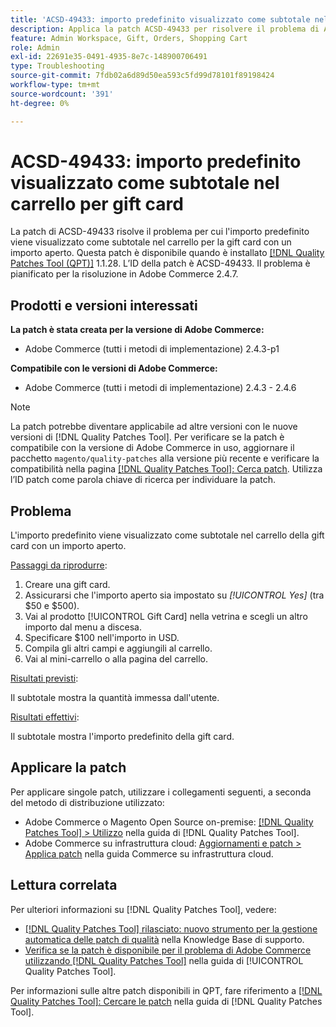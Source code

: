 ```yaml
---
title: 'ACSD-49433: importo predefinito visualizzato come subtotale nel carrello per gift card"'
description: Applica la patch ACSD-49433 per risolvere il problema di Adobe Commerce, in cui l’importo predefinito viene visualizzato come subtotale nel carrello per la gift card con un importo aperto.
feature: Admin Workspace, Gift, Orders, Shopping Cart
role: Admin
exl-id: 22691e35-0491-4935-8e7c-148900706491
type: Troubleshooting
source-git-commit: 7fdb02a6d89d50ea593c5fd99d78101f89198424
workflow-type: tm+mt
source-wordcount: '391'
ht-degree: 0%

---
```


# ACSD-49433: importo predefinito visualizzato come subtotale nel carrello per gift card

La patch di ACSD-49433 risolve il problema per cui l&#39;importo predefinito viene visualizzato come subtotale nel carrello per la gift card con un importo aperto. Questa patch è disponibile quando è installato [[!DNL Quality Patches Tool (QPT)]](https://experienceleague.adobe.com/en/docs/commerce-operations/tools/quality-patches-tool/quality-patches-tool-to-self-serve-quality-patches) 1.1.28. L’ID della patch è ACSD-49433. Il problema è pianificato per la risoluzione in Adobe Commerce 2.4.7.

## Prodotti e versioni interessati

**La patch è stata creata per la versione di Adobe Commerce:**

* Adobe Commerce (tutti i metodi di implementazione) 2.4.3-p1

**Compatibile con le versioni di Adobe Commerce:**

* Adobe Commerce (tutti i metodi di implementazione) 2.4.3 - 2.4.6

>[!NOTE]
>
>La patch potrebbe diventare applicabile ad altre versioni con le nuove versioni di [!DNL Quality Patches Tool]. Per verificare se la patch è compatibile con la versione di Adobe Commerce in uso, aggiornare il pacchetto `magento/quality-patches` alla versione più recente e verificare la compatibilità nella pagina [[!DNL Quality Patches Tool]: Cerca patch](https://experienceleague.adobe.com/tools/commerce-quality-patches/index.html). Utilizza l’ID patch come parola chiave di ricerca per individuare la patch.

## Problema

L&#39;importo predefinito viene visualizzato come subtotale nel carrello della gift card con un importo aperto.

<u>Passaggi da riprodurre</u>:

1. Creare una gift card.
1. Assicurarsi che l&#39;importo aperto sia impostato su *[!UICONTROL Yes]* (tra $50 e $500).
1. Vai al prodotto [!UICONTROL Gift Card] nella vetrina e scegli un altro importo dal menu a discesa.
1. Specificare $100 nell&#39;importo in USD.
1. Compila gli altri campi e aggiungili al carrello.
1. Vai al mini-carrello o alla pagina del carrello.

<u>Risultati previsti</u>:

Il subtotale mostra la quantità immessa dall&#39;utente.

<u>Risultati effettivi</u>:

Il subtotale mostra l&#39;importo predefinito della gift card.

## Applicare la patch

Per applicare singole patch, utilizzare i collegamenti seguenti, a seconda del metodo di distribuzione utilizzato:

* Adobe Commerce o Magento Open Source on-premise: [[!DNL Quality Patches Tool] > Utilizzo](/help/tools/quality-patches-tool/usage.md) nella guida di [!DNL Quality Patches Tool].
* Adobe Commerce su infrastruttura cloud: [Aggiornamenti e patch > Applica patch](https://experienceleague.adobe.com/docs/commerce-cloud-service/user-guide/develop/upgrade/apply-patches.html) nella guida Commerce su infrastruttura cloud.

## Lettura correlata

Per ulteriori informazioni su [!DNL Quality Patches Tool], vedere:

* [[!DNL Quality Patches Tool] rilasciato: nuovo strumento per la gestione automatica delle patch di qualità](https://experienceleague.adobe.com/en/docs/commerce-operations/tools/quality-patches-tool/quality-patches-tool-to-self-serve-quality-patches) nella Knowledge Base di supporto.
* [Verifica se la patch è disponibile per il problema di Adobe Commerce utilizzando  [!DNL Quality Patches Tool]](/help/tools/quality-patches-tool/patches-available-in-qpt/check-patch-for-magento-issue-with-magento-quality-patches.md) nella guida di [!UICONTROL Quality Patches Tool].


Per informazioni sulle altre patch disponibili in QPT, fare riferimento a [[!DNL Quality Patches Tool]: Cercare le patch](https://experienceleague.adobe.com/tools/commerce-quality-patches/index.html) nella guida di [!DNL Quality Patches Tool].
